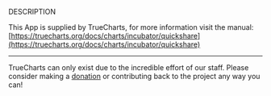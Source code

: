 DESCRIPTION


This App is supplied by TrueCharts, for more information visit the manual: [https://truecharts.org/docs/charts/incubator/quickshare](https://truecharts.org/docs/charts/incubator/quickshare)

---

TrueCharts can only exist due to the incredible effort of our staff.
Please consider making a [donation](https://truecharts.org/docs/about/sponsor) or contributing back to the project any way you can!
